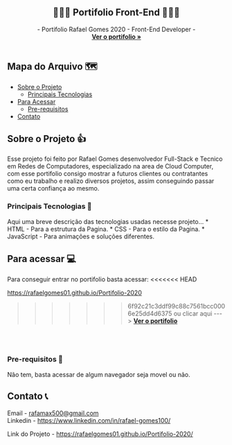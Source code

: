 <!-- Logo -->
<br>

  <h2 align="center">👨🏽‍💻 Portifolio Front-End 👨🏽‍💻</h2>

  <p align="center">
    - Portifolio Rafael Gomes 2020 - Front-End Developer -
    <br />
    <a href="https://rafaelgomes01.github.io/Portifolio-2020/"><strong>Ver o portifolio »</strong></a>
    <br />
    <br />
  </p>
</p>



<!-- Mapa -->
## Mapa do Arquivo 🗺️

* [Sobre o Projeto](#about)
  * [Principais Tecnologias](#tec)
* [Para Acessar](#acess)
  * [Pre-requisitos](#prerequisites)
* [Contato](#contato) 



<!-- Sobre o Projeto -->
## Sobre o Projeto 👍
<p id="about">
Esse projeto foi feito por Rafael Gomes desenvolvedor Full-Stack e Tecnico em Redes de Computadores, especializado na area de Cloud Computer, com esse portifolio consigo mostrar a futuros clientes ou contratantes como eu trabalho e realizo diversos projetos, assim conseguindo passar uma certa confiança ao mesmo.

### Principais Tecnologias 📶
<p id="tec">
Aqui uma breve descrição das tecnologias usadas necesse projeto...
* HTML - Para a estrutura da Pagina.
* CSS - Para o estilo da Pagina.
* JavaScript - Para animações e soluções diferentes.


<!-- Para Acessar -->
## Para acessar 💻
<p id="acess">
Para conseguir entrar no portifolio basta acessar:
<<<<<<< HEAD

https://rafaelgomes01.github.io/Portifolio-2020

>>>>>>> 6f92c21c3ddf99c88c7561bcc0006e25dd4d6375
ou clicar aqui ---> <a href="https://rafaelgomes01.github.io/Portifolio-2020/"><strong>Ver o portifolio</strong></a>
<br>
<br>

### Pre-requisitos 📴
<p id="prerequisites">
Não tem, basta acessar de algum navegador seja movel ou não.

<!-- Contato -->
## Contato 📞
<p id="contato">
Email - <a href="rafamax500@gmail.com"> rafamax500@gmail.com </a><br>
Linkedin - <a href="https://www.linkedin.com/in/rafael-gomes100/"> https://www.linkedin.com/in/rafael-gomes100/ </a>

Link do Projeto - https://rafaelgomes01.github.io/Portifolio-2020/

